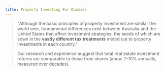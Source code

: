 ```yaml
---
title: Property Investing For Dummies
---
```


> "Although the basic principles of property investment are similar the world over, fundamental differences exist between Australia and the United States that affect investment strategies, the seeds of which are sown in the **vastly different tax treatments** meted out to property investments in each country."

> Our research and experience suggest that total real estate investment returns are comparable to those from shares (about 7-10% annually, measured over decades).


